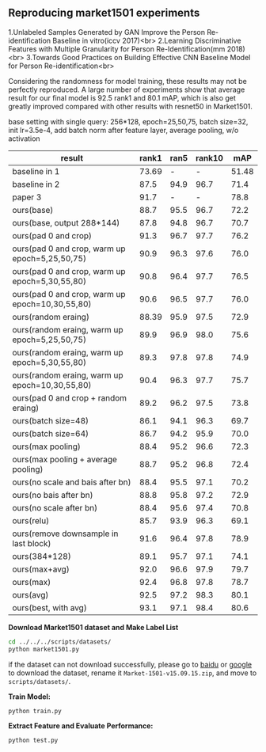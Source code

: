 ## Reproducing market1501 experiments
1.Unlabeled Samples Generated by GAN Improve the Person Re-identification Baseline in vitro(iccv 2017)\<br>
2.Learning Discriminative Features with Multiple Granularity for Person Re-Identification(mm 2018)\<br>
3.Towards Good Practices on Building Effective CNN Baseline Model for Person Re-identification\<br>

Considering the randomness for model training, these results may not be perfectly reproduced. A large number of experiments show that average result for our final model is 92.5 rank1 and 80.1 mAP, which is also get greatly improved compared with other results with resnet50 in Market1501.

base setting with single query: 256*128, epoch=25,50,75, batch size=32, init lr=3.5e-4, add batch norm after feature layer, average pooling, w/o activation

result | rank1  | ran5 | rank10 | mAP
--- | --- | --- | --- | ---
baseline in 1 | 73.69 | - | - | 51.48
baseline in 2 | 87.5 | 94.9 | 96.7 | 71.4
paper 3 | 91.7 | - | - | 78.8
ours(base) | 88.7 | 95.5 | 96.7 | 72.2
ours(base, output 288*144) | 87.8 | 94.8 | 96.7 | 70.7
ours(pad 0 and crop) | 91.3 | 96.7 | 97.7 | 76.2
ours(pad 0 and crop, warm up epoch=5,25,50,75) | 90.9 | 96.3 | 97.6 | 76.0
ours(pad 0 and crop, warm up epoch=5,30,55,80) | 90.8 | 96.4 | 97.7 | 76.5
ours(pad 0 and crop, warm up epoch=10,30,55,80) | 90.6 | 96.5 | 97.7 | 76.0
ours(random eraing) | 88.39 | 95.9 | 97.5 | 72.9
ours(random eraing, warm up epoch=5,25,50,75) | 89.9 | 96.9 | 98.0 | 75.6
ours(random eraing, warm up epoch=5,30,55,80) | 89.3 | 97.8 | 97.8 | 74.9
ours(random eraing, warm up epoch=10,30,55,80) | 90.4 | 96.3 | 97.7 | 75.7
ours(pad 0 and crop + random eraing) | 89.2 | 96.2 | 97.5 | 73.8
ours(batch size=48) | 86.1 | 94.1 | 96.3 | 69.7
ours(batch size=64) | 86.7 | 94.2 | 95.9 | 70.0
ours(max pooling) | 88.4 | 95.2 | 96.6 | 72.3
ours(max pooling + average pooling) | 88.7 | 95.2 | 96.8 | 72.4
ours(no scale and bais after bn) | 88.4 | 95.5 | 97.1 | 70.2  
ours(no bais after bn) | 88.8 | 95.8 | 97.2 | 72.9
ours(no scale after bn) | 88.4 | 95.6 | 97.4 | 70.8
ours(relu) | 85.7 | 93.9 | 96.3 | 69.1
ours(remove downsample in last block) | 91.6 | 96.4 | 97.8 | 78.9
ours(384*128) | 89.1 | 95.7 | 97.1 | 74.1
ours(max+avg) | 92.0 | 96.6 | 97.9 | 79.7
ours(max) | 92.4 | 96.8 | 97.8 | 78.7
ours(avg) | 92.5 | 97.2 | 98.3 | 80.1
ours(best, with avg) | 93.1 | 97.1 | 98.4 | 80.6


**Download Market1501 dataset and Make Label List**

```bash
cd ../../../scripts/datasets/
python market1501.py
```
if the dataset can not download successfully, please go to [baidu](https://pan.baidu.com/s/1ntIi2Op) or [google](https://drive.google.com/file/d/0B8-rUzbwVRk0c054eEozWG9COHM/view?usp=sharing) to download the dataset, rename it `Market-1501-v15.09.15.zip`, and move to `scripts/datasets/`.

**Train Model:**

```bash
python train.py
```

**Extract Feature and Evaluate Performance:**

```bash
python test.py
```

